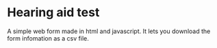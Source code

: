 # Hearing aid test
A simple web form made in html and javascript. It lets you download the form infomation as a csv file.
